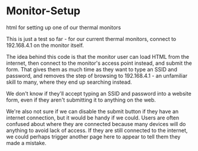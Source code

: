 # Monitor-Setup
html for setting up one of our thermal monitors

This is just a test so far - for our current thermal monitors, connect to 192.168.4.1 on the monitor itself.

The idea behind this code is that the monitor user can load HTML from the internet, then connect to the monitor's access point instead, and submit the form.  That gives them as much time as they want to type an SSID and password, and removes the step of browsing to 192.168.4.1 - an unfamiliar skill to many, where they end up searching instead.

We don't know if they'll accept typing an SSID and password into a website form, even if they aren't submitting it to anything on the web. 

We're also not sure if we can disable the submit button if they have an internet connection, but it would be handy if we could.  Users are often confused about where they are connected because many devices will do anything to avoid lack of access.  If they are still connected to the internet, we could perhaps trigger another page here to appear to tell them they made a mistake.
